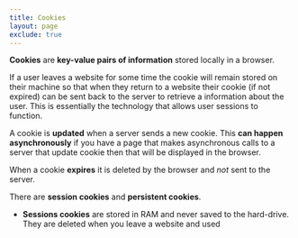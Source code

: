 ```yaml
---
title: Cookies
layout: page
exclude: true
---
```


**Cookies** are **key-value pairs of information** stored locally in a browser. 

If a user leaves a website for some time the cookie will remain stored on their machine so that when they return to a website their cookie (if not expired) can be sent back to the server to retrieve a information about the user. This is essentially the technology that allows user sessions to function. 

A cookie is **updated** when a server sends a new cookie. This **can happen asynchronously** if you have a page that makes asynchronous calls to a server that update cookie then that will be displayed in the browser.

When a cookie **expires** it is deleted by the browser and *not* sent to the server.

There are **session cookies** and **persistent cookies**.

- **Sessions cookies** are stored in RAM and never saved to the hard-drive. They are deleted when you leave a website and used 


<!--stackedit_data:
eyJoaXN0b3J5IjpbMjEzOTkxMjAxNyw4NjI3NzIzNDcsOTc5NT
U0Mzc2LDYwNjk3MjA1OSwtNzExMTU2NTk3LDExNzgwOTc1NDRd
fQ==
-->